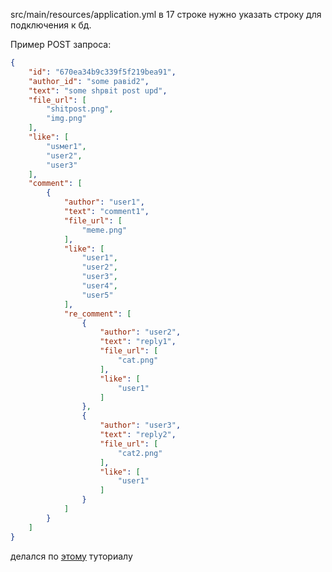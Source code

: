 src/main/resources/application.yml в 17 строке нужно указать строку для подключения к бд.  

Пример POST запроса:

```json
{
    "id": "670ea34b9c339f5f219bea91",
    "author_id": "some равid2",
    "text": "some shрвit post upd",
    "file_url": [
        "shitpost.png",
        "img.png"
    ],
    "like": [
        "usмer1",
        "user2",
        "user3"
    ],
    "comment": [
        {
            "author": "user1",
            "text": "comment1",
            "file_url": [
                "meme.png"
            ],
            "like": [
                "user1",
                "user2",
                "user3",
                "user4",
                "user5"
            ],
            "re_comment": [
                {
                    "author": "user2",
                    "text": "reply1",
                    "file_url": [
                        "cat.png"
                    ],
                    "like": [
                        "user1"
                    ]
                },
                {
                    "author": "user3",
                    "text": "reply2",
                    "file_url": [
                        "cat2.png"
                    ],
                    "like": [
                        "user1"
                    ]
                }
            ]
        }
    ]
}
```

делался по [этому](https://youtube.com/playlist?list=PLvN8k8yxjoetVCPwyc9KyS4zZMjD9X3do&si=t5x5eSk6Z9U-1nem) туториалу
